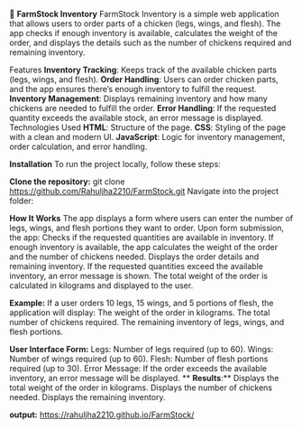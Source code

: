 🐔 **FarmStock Inventory**
FarmStock Inventory is a simple web application that allows users to order parts of a chicken (legs, wings, and flesh). The app checks if enough inventory is available, calculates the weight of the order, and displays the details such as the number of chickens required and remaining inventory.

Features
**Inventory Tracking**: Keeps track of the available chicken parts (legs, wings, and flesh).
**Order Handling**: Users can order chicken parts, and the app ensures there’s enough inventory to fulfill the request.
**Inventory Management**: Displays remaining inventory and how many chickens are needed to fulfill the order.
**Error Handling**: If the requested quantity exceeds the available stock, an error message is displayed.
Technologies Used
**HTML**: Structure of the page.
**CSS**: Styling of the page with a clean and modern UI.
**JavaScript**: Logic for inventory management, order calculation, and error handling.

**Installation**
To run the project locally, follow these steps:

**Clone the repository:**
git clone https://github.com/Rahuljha2210/FarmStock.git
Navigate into the project folder:




**How It Works**
The app displays a form where users can enter the number of legs, wings, and flesh portions they want to order.
Upon form submission, the app:
Checks if the requested quantities are available in inventory.
If enough inventory is available, the app calculates the weight of the order and the number of chickens needed.
Displays the order details and remaining inventory.
If the requested quantities exceed the available inventory, an error message is shown.
The total weight of the order is calculated in kilograms and displayed to the user.

**Example:**
If a user orders 10 legs, 15 wings, and 5 portions of flesh, the application will display:
The weight of the order in kilograms.
The total number of chickens required.
The remaining inventory of legs, wings, and flesh portions.

**User Interface
Form:**
Legs: Number of legs required (up to 60).
Wings: Number of wings required (up to 60).
Flesh: Number of flesh portions required (up to 30).
Error Message:
If the order exceeds the available inventory, an error message will be displayed.
**
**Results**:**
Displays the total weight of the order in kilograms.
Displays the number of chickens needed.
Displays the remaining inventory.

**output:**
https://rahuljha2210.github.io/FarmStock/
